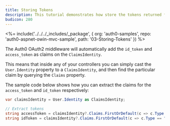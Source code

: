 ```yaml
---
title: Storing Tokens
description: This tutorial demonstrates how store the tokens returned from Auth0 in order to use them later on.
budicon: 280
---
```


<%= include('../../../_includes/_package', {
  org: 'auth0-samples',
  repo: 'auth0-aspnet-owin-mvc-sample',
  path: '03-Storing-Tokens'
}) %>


The Auth0 OAuth2 middleware will automatically add the `id_token` and `access_token` as claims on the `ClaimsIdentity`.

This means that inside any of your controllers you can simply cast the `User.Identity` property to a `ClaimsIdentity`, and then find the particular claim by querying the `Claims` property.

The sample code below shows how you can extract the claims for the `access_token` and `id_token` respectively:

``` csharp
var claimsIdentity = User.Identity as ClaimsIdentity;

// Extract tokens
string accessToken = claimsIdentity?.Claims.FirstOrDefault(c => c.Type == "access_token")?.Value;
string idToken = claimsIdentity?.Claims.FirstOrDefault(c => c.Type == "id_token")?.Value;
```
